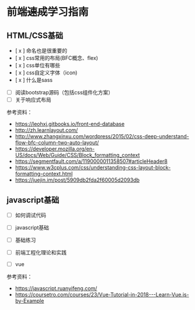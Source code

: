 # 前端<del>速成</del>学习指南

## HTML/CSS基础

- [ x ] 命名也是很重要的
- [ x ] css常用的布局(BFC概念、flex)
- [ x ] css单位有哪些
- [ x ] css自定义字体（icon)
- [ x ] 什么是sass
- [ ] 阅读bootstrap源码（包括css组件化方案）
- [ ] 关于响应式布局

参考资料：

* https://leohxj.gitbooks.io/front-end-database
* http://zh.learnlayout.com/
* http://www.zhangxinxu.com/wordpress/2015/02/css-deep-understand-flow-bfc-column-two-auto-layout/
* https://developer.mozilla.org/en-US/docs/Web/Guide/CSS/Block_formatting_context
* https://segmentfault.com/a/1190000011358507#articleHeader8
* https://www.w3cplus.com/css/understanding-css-layout-block-formatting-context.html
* https://juejin.im/post/5909db2fda2f60005d2093db


## javascript基础

- [ ] 如何调试代码
- [ ] javascript基础
- [ ] 基础练习
- [ ] 前端工程化理论和实践
- [ ] vue


参考资料：

* https://javascript.ruanyifeng.com/
* https://coursetro.com/courses/23/Vue-Tutorial-in-2018---Learn-Vue.js-by-Example